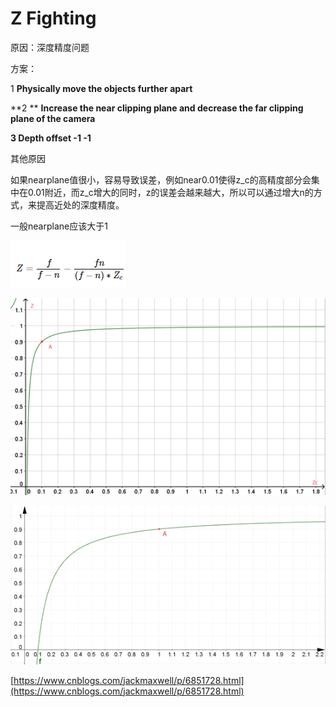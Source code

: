 # Z Fighting

原因：深度精度问题

方案： 

1 **Physically move the objects further apart**

**2 ** **Increase the near clipping plane and decrease the far clipping plane of the camera**

**3 Depth offset -1 -1**

其他原因

如果nearplane值很小，容易导致误差，例如near0.01使得z_c的高精度部分会集中在0.01附近，而z_c增大的同时，z的误差会越来越大，所以可以通过增大n的方式，来提高近处的深度精度。

一般nearplane应该大于1

![推导设备z的公式，z_c表示camera空间z](<../../.gitbook/assets/image (237).png>)

![f=1000，n=0.01，图中A点表明了Zc∈\[0.01,0.1\]的物体占用了十分之九（0\~0.9）的深度值](<../../.gitbook/assets/image (239).png>)

![n=0.1，f=1000， 前0.9的深度值表示的范围从0.1扩大到了1](<../../.gitbook/assets/image (238).png>)



[https://www.cnblogs.com/jackmaxwell/p/6851728.html](https://www.cnblogs.com/jackmaxwell/p/6851728.html)
